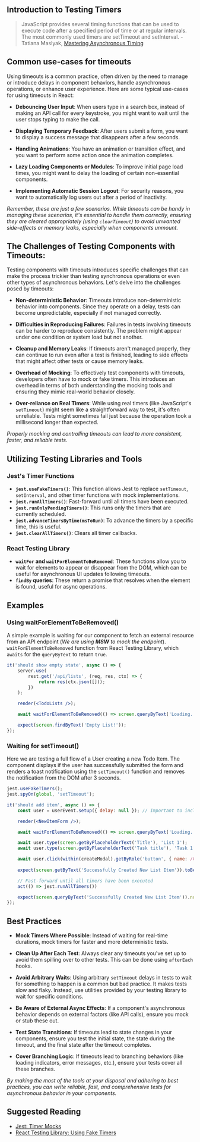 ## Introduction to Testing Timers

> JavaScript provides several timing functions that can be used to execute code after a specified period of time or at regular intervals. The most commonly used timers are setTimeout and setInterval. - Tatiana Maslyak, [Mastering Asynchronous Timing](https://marketsplash.com/tutorials/react-js/settimeout-in-react-js/)

## Common use-cases for timeouts

Using timeouts is a common practice, often driven by the need to manage or introduce delays in component behaviors, handle asynchronous operations, or enhance user experience. Here are some typical use-cases for using timeouts in React:

- **Debouncing User Input**: When users type in a search box, instead of making an API call for every keystroke, you might want to wait until the user stops typing to make the call.

- **Displaying Temporary Feedback**: After users submit a form, you want to display a success message that disappears after a few seconds.

- **Handling Animations**: You have an animation or transition effect, and you want to perform some action once the animation completes.

- **Lazy Loading Components or Modules**: To improve initial page load times, you might want to delay the loading of certain non-essential components.

- **Implementing Automatic Session Logout**: For security reasons, you want to automatically log users out after a period of inactivity.

*Remember, these are just a few scenarios. While timeouts can be handy in managing these scenarios, it's essential to handle them correctly, ensuring they are cleared appropriately (using `clearTimeout`) to avoid unwanted side-effects or memory leaks, especially when components unmount.*

## The Challenges of Testing Components with Timeouts:

Testing components with timeouts introduces specific challenges that can make the process trickier than testing synchronous operations or even other types of asynchronous behaviors. Let's delve into the challenges posed by timeouts:


- **Non-deterministic Behavior**: Timeouts introduce non-deterministic behavior into components. Since they operate on a delay, tests can become unpredictable, especially if not managed correctly.

- **Difficulties in Reproducing Failures**: Failures in tests involving timeouts can be harder to reproduce consistently. The problem might appear under one condition or system load but not another.

- **Cleanup and Memory Leaks**: If timeouts aren't managed properly, they can continue to run even after a test is finished, leading to side effects that might affect other tests or cause memory leaks.

- **Overhead of Mocking**: To effectively test components with timeouts, developers often have to mock or fake timers. This introduces an overhead in terms of both understanding the mocking tools and ensuring they mimic real-world behavior closely.

- **Over-reliance on Real Timers**: While using real timers (like JavaScript's `setTimeout`) might seem like a straightforward way to test, it's often unreliable. Tests might sometimes fail just because the operation took a millisecond longer than expected.

*Properly mocking and controlling timeouts can lead to more consistent, faster, and reliable tests.*

## Utilizing Testing Libraries and Tools

### Jest's Timer Functions
- **`jest.useFakeTimers()`**: This function allows Jest to replace `setTimeout`, `setInterval`, and other timer functions with mock implementations. 
- **`jest.runAllTimers()`**: Fast-forward until all timers have been executed.
- **`jest.runOnlyPendingTimers()`**: This runs only the timers that are currently scheduled.
- **`jest.advanceTimersByTime(msToRun)`**: To advance the timers by a specific time, this is useful.
- **`jest.clearAllTimers()`**: Clears all timer callbacks.

### React Testing Library
- **`waitFor` and `waitForElementToBeRemoved`**: These functions allow you to wait for elements to appear or disappear from the DOM, which can be useful for asynchronous UI updates following timeouts.
- **`findBy` queries**: These return a promise that resolves when the element is found, useful for async operations.

## Examples

### Using waitForElementToBeRemoved()
A simple example is waiting for our component to fetch an external resource from an API endpoint (*We are using **MSW** to mock the endpoint*). `waitForElementToBeRemoved` function from React Testing Library, which `awaits` for the `queryByText` to return `true`.

```jsx
it('should show empty state', async () => {
    server.use(
        rest.get('/api/lists', (req, res, ctx) => {
            return res(ctx.json([]));
        })
    );

    render(<TodoLists />);

    await waitForElementToBeRemoved(() => screen.queryByText('Loading...'));

    expect(screen.findByText('Empty List!'));
});
```

### Waiting for setTimeout()

Here we are testing a full flow of a User creating a new Todo Item. The component displays if the user has successfully submitted the form and renders a toast notification using the `setTimeout()` function and removes the notification from the DOM after 3 seconds.

```jsx
jest.useFakeTimers();
jest.spyOn(global, 'setTimeout');

it('should add item', async () => {
	const user = userEvent.setup({ delay: null }); // Important to include

	render(<NewItemForm />);

	await waitForElementToBeRemoved(() => screen.queryByText('Loading...'));

	await user.type(screen.getByPlaceholderText('Title'), 'List 1');
	await user.type(screen.getByPlaceholderText('Task title'), 'Task 1');

	await user.click(within(createModal).getByRole('button', { name: /Create/i }));
	
	expect(screen.getByText('Successfully Created New List Item')).toBeInTheDocument();

	// Fast-forward until all timers have been executed
	act(() => jest.runAllTimers())

	expect(screen.queryByText('Successfully Created New List Item')).not.toBeInTheDocument();
});
```

## Best Practices

- **Mock Timers Where Possible**: Instead of waiting for real-time durations, mock timers for faster and more deterministic tests.

- **Clean Up After Each Test**: Always clear any timeouts you've set up to avoid them spilling over to other tests. This can be done using `afterEach` hooks.

- **Avoid Arbitrary Waits**: Using arbitrary `setTimeout` delays in tests to wait for something to happen is a common but bad practice. It makes tests slow and flaky. Instead, use utilities provided by your testing library to wait for specific conditions.

- **Be Aware of External Async Effects**: If a component's asynchronous behavior depends on external factors (like API calls), ensure you mock or stub these out.

- **Test State Transitions**: If timeouts lead to state changes in your components, ensure you test the initial state, the state during the timeout, and the final state after the timeout completes.

- **Cover Branching Logic**: If timeouts lead to branching behaviors (like loading indicators, error messages, etc.), ensure your tests cover all these branches.

*By making the most of the tools at your disposal and adhering to best practices, you can write reliable, fast, and comprehensive tests for asynchronous behavior in your components.*

## Suggested Reading
- [Jest: Timer Mocks](https://jestjs.io/docs/timer-mocks)
- [React Testing Library: Using Fake Timers](https://testing-library.com/docs/using-fake-timers/)
